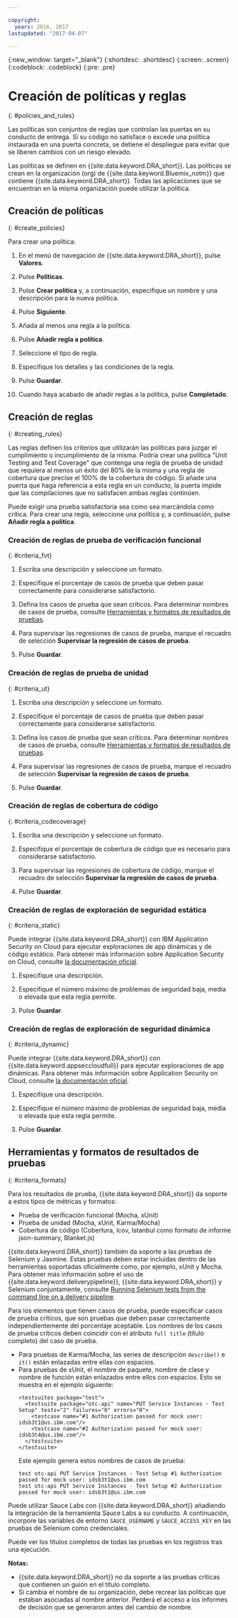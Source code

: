 ```yaml
---

copyright:
  years: 2016, 2017
lastupdated: "2017-04-07"

---
```


{:new_window: target="_blank"}
{:shortdesc: .shortdesc}
{:screen: .screen}
{:codeblock: .codeblock}
{:pre: .pre}

# Creación de políticas y reglas
{: #policies_and_rules}

Las políticas son conjuntos de reglas que controlan las puertas en su conducto de entrega. Si su código no satisface o excede una política instaurada en una puerta concreta, se detiene el despliegue para evitar que se liberen cambios con un riesgo elevado.

Las políticas se definen en {{site.data.keyword.DRA_short}}. Las políticas se crean en la organización (org) de {{site.data.keyword.Bluemix_notm}} que contiene {{site.data.keyword.DRA_short}}. Todas las aplicaciones que se encuentran en la misma organización puede utilizar la política. 

## Creación de políticas
{: #create_policies}

Para crear una política:

1. En el menú de navegación de {{site.data.keyword.DRA_short}}, pulse **Valores**.

2. Pulse **Políticas**.

3. Pulse **Crear política** y, a continuación, especifique un nombre y una descripción para la nueva política.

4. Pulse **Siguiente**.

4. Añada al menos una regla a la política:
  1. Pulse **Añadir regla a política**.
  2. Seleccione el tipo de regla.
  3. Especifique los detalles y las condiciones de la regla.
  4. Pulse **Guardar**.

5. Cuando haya acabado de añadir reglas a la política, pulse **Completado**.

## Creación de reglas
{: #creating_rules}

Las reglas definen los criterios que utilizarán las políticas para juzgar el cumplimiento o incumplimiento de la misma. Podría crear una política "Unit Testing and Test Coverage" que contenga una regla de prueba de unidad que requiera al menos un éxito del 80% de la misma y una regla de cobertura que precise el 100% de la cobertura de código. Si añade una puerta que haga referencia a esta regla en un conducto, la puerta impide que las compilaciones que no satisfacen ambas reglas continúen. 

Puede exigir una prueba satisfactoria sea como sea marcándola como crítica. Para crear una regla, seleccione una política y, a continuación, pulse **Añadir regla a política**. 

### Creación de reglas de prueba de verificación funcional
{: #criteria_fvt}

1. Escriba una descripción y seleccione un formato.

2. Especifique el porcentaje de casos de prueba que deben pasar correctamente para considerarse satisfactorio.

3. Defina los casos de prueba que sean críticos. Para determinar nombres de casos de prueba, consulte [Herramientas y formatos de resultados de pruebas](#criteria_formats).

4. Para supervisar las regresiones de casos de prueba, marque el recuadro de selección **Supervisar la regresión de casos de prueba**.

5. Pulse **Guardar**.


### Creación de reglas de prueba de unidad
{: #criteria_ut}

1. Escriba una descripción y seleccione un formato.

2. Especifique el porcentaje de casos de prueba que deben pasar correctamente para considerarse satisfactorio.

3. Defina los casos de prueba que sean críticos. Para determinar nombres de casos de prueba, consulte [Herramientas y formatos de resultados de pruebas](#criteria_formats).

4. Para supervisar las regresiones de casos de prueba, marque el recuadro de selección **Supervisar la regresión de casos de prueba**.

5. Pulse **Guardar**.


### Creación de reglas de cobertura de código
{: #criteria_codecoverage}

1. Escriba una descripción y seleccione un formato.

2. Especifique el porcentaje de cobertura de código que es necesario para considerarse satisfactorio.

3. Para supervisar las regresiones de cobertura de código, marque el recuadro de selección **Supervisar la regresión de casos de prueba**.

4. Pulse **Guardar**.

### Creación de reglas de exploración de seguridad estática
{: #criteria_static}

Puede integrar {{site.data.keyword.DRA_short}} con IBM Application Security on Cloud para ejecutar exploraciones de app dinámicas y de código estático. Para obtener más información sobre Application Security on Cloud, consulte [la documentación oficial](/docs/services/ApplicationSecurityonCloud/index.html).

1. Especifique una descripción.

2. Especifique el número máximo de problemas de seguridad baja, media o elevada que esta regla permite. 

3. Pulse **Guardar**.

### Creación de reglas de exploración de seguridad dinámica
{: #criteria_dynamic}

Puede integrar {{site.data.keyword.DRA_short}} con {{site.data.keyword.appseccloudfull}} para ejecutar exploraciones de app dinámicas. Para obtener más información sobre Application Security on Cloud, consulte [la documentación oficial](/docs/services/ApplicationSecurityonCloud/index.html).

1. Especifique una descripción.

2. Especifique el número máximo de problemas de seguridad baja, media o elevada que esta regla permite. 

3. Pulse **Guardar**.

## Herramientas y formatos de resultados de pruebas
{: #criteria_formats}

Para los resultados de prueba, {{site.data.keyword.DRA_short}} da soporte a estos tipos de métricas y formatos:

* Prueba de verificación funcional (Mocha, xUnit)
* Prueba de unidad (Mocha, xUnit, Karma/Mocha)
* Cobertura de código (Cobertura, lcov, Istanbul como formato de informe json-summary, Blanket.js)

{{site.data.keyword.DRA_short}} también da soporte a las pruebas de Selenium y Jasmine. Estas pruebas deben estar incluidas dentro de las herramientas soportadas oficialmente como, por ejemplo, xUnit y Mocha. Para obtener más información sobre el uso de {{site.data.keyword.deliverypipeline}}, {{site.data.keyword.DRA_short}} y Selenium conjuntamente, consulte [Running Selenium tests from the command line on a delivery pipeline](https://developer.ibm.com/devops-services/2016/07/21/running-selenium-tests-command-line-delivery-pipeline/).

Para los elementos que tienen casos de prueba, puede especificar casos de prueba críticos, que son pruebas que deben pasar correctamente independientemente del porcentaje aceptable. Los nombres de los casos de prueba críticos deben coincidir con el atributo `full title` (título completo) del caso de prueba.    
* Para pruebas de Karma/Mocha, las series de descripción `describe()` e `it()` están enlazadas entre ellas con espacios.
* Para pruebas de xUnit, el nombre de paquete, nombre de clase y nombre de función están enlazados entre ellos con espacios. Esto se muestra en el ejemplo siguiente:
  ```
  <testsuites package="test">
    <testsuite package="otc-api" name="PUT Service Instances - Test Setup" tests="2" failures="0" errors="0">
      <testcase name="#1 Authorization passed for mock user: idsb3t1@us.ibm.com"/>
      <testcase name="#2 Authorization passed for mock user: idsb3t4@us.ibm.com"/>
    </testsuite>
  </testsuite>
  ```
  Este ejemplo genera estos nombres de casos de prueba:
  ```
  test otc-api PUT Service Instances - Test Setup #1 Authorization passed for mock user: idsb3t1@us.ibm.com
  test otc-api PUT Service Instances - Test Setup #2 Authorization passed for mock user: idsb3t1@us.ibm.com
  ```

Puede utilizar Sauce Labs con {{site.data.keyword.DRA_short}} añadiendo la integración de la herramienta Sauce Labs a su conducto. A continuación, incorpore las variables de entorno `SAUCE_USERNAME` y `SAUCE_ACCESS_KEY` en las pruebas de Selenium como credenciales.

Puede ver los títulos completos de todas las pruebas en los registros tras una ejecución.  

**Notas:**
* {{site.data.keyword.DRA_short}} no da soporte a las pruebas críticas que contienen un guión en el título completo.    
* Si cambia el nombre de su organización, debe recrear las políticas que estaban asociadas al nombre anterior. Perderá el acceso a los informes de decisión que se generaron antes del cambio de nombre.
